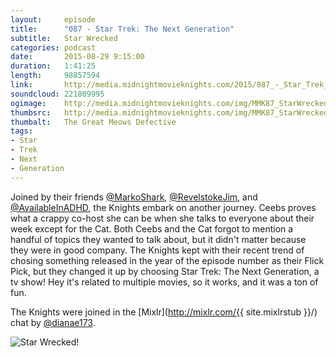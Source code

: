 ```yaml
---
layout:     episode
title:      "087 - Star Trek: The Next Generation"
subtitle:   Star Wrecked
categories: podcast
date:       2015-08-29 9:15:00
duration:   1:41:25
length:     98857594
link:       http://media.midnightmovieknights.com/2015/087_-_Star_Trek_The_Next_Generation.m4a
soundcloud: 221809995
ogimage:    http://media.midnightmovieknights.com/img/MMK87_StarWrecked-750x522.png
thumbsrc:   http://media.midnightmovieknights.com/img/MMK87_StarWrecked-200x139.png
thumbalt:   The Great Meows Defective
tags:
- Star
- Trek
- Next
- Generation
---
```

Joined by their friends [@MarkoShark](https://twitter.com/MarkoShark), [@RevelstokeJim](https://twitter.com/RevelstokeJim), and [@AvailableInADHD](https://twitter.com/AvailableInADHD), the Knights embark on another journey. Ceebs proves what a crappy co-host she can be when she talks to everyone about their week except for the Cat. Both Ceebs and the Cat forgot to mention a handful of topics they wanted to talk about, but it didn't matter because they were in good company. The Knights kept with their recent trend of chosing something released in the year of the episode number as their Flick Pick, but they changed it up by choosing Star Trek: The Next Generation, a tv show! Hey it's related to multiple movies, so it works, and it was a ton of fun.

The Knights were joined in the [Mixlr](http://mixlr.com/{{ site.mixlrstub }}/) chat by [@dianae173](https://twitter.com/dianae173).  

![Star Wrecked!](http://media.midnightmovieknights.com/img/MMK87_StarWrecked-750x522.png)